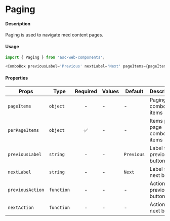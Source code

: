 # Paging

#### Description

Paging is used to navigate med content pages.

#### Usage

```js
import { Paging } from 'asc-web-components';

<ComboBox previousLabel='Previous' nextLabel='Next' pageItems={pageItems} perPageItems={perPageItems}/>
```

#### Properties

| Props                  | Type              | Required | Values                       | Default | Description                                  |
| ---------------------- | ----------------- | :------: | ---------------------------- | ------- | -------------------------------------------- |
| `pageItems`            | `object`          |     -    | -                            | -       | Paging combo box items                       |
| `perPageItems`         | `object`          |    ✅    | -                            | -       | Items per page combo box items               |
| `previousLabel`        | `string`          |    -     | -                            | `Previous`| Label for previous button                    |
| `nextLabel`            | `string`          |    -     | -                            | `Next`  | Label for next button                        |
| `previousAction`       | `function`        |    -     | -                            | -       | Action for previous button                   |
| `nextAction`           | `function`        |    -     | -                            | -       | Action for next button                       |
